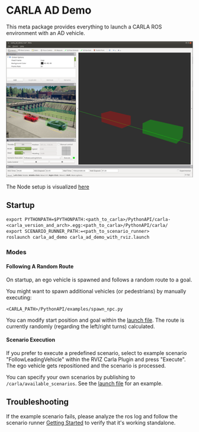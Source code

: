 # CARLA AD Demo

This meta package provides everything to launch a CARLA ROS environment with an AD vehicle.


![CARLA AD Demo](../docs/images/rviz_carla_plugin.png "rviz carla plugin")

The Node setup is visualized [here](../docs/images/ad_demo.png "AD Demo Node Setup")

## Startup

    export PYTHONPATH=$PYTHONPATH:<path_to_carla>/PythonAPI/carla-<carla_version_and_arch>.egg:<path_to_carla>/PythonAPI/carla/
    export SCENARIO_RUNNER_PATH:=<path_to_scenario_runner>
    roslaunch carla_ad_demo carla_ad_demo_with_rviz.launch

### Modes

#### Following A Random Route

On startup, an ego vehicle is spawned and follows a random route to a goal.

You might want to spawn additional vehicles (or pedestrians) by manually executing:

    <CARLA_PATH>/PythonAPI/examples/spawn_npc.py

You can modify start position and goal within the [launch file](launch/carla_ad_demo.launch). The route is currently randomly (regarding the left/right turns) calculated.

#### Scenario Execution

If you prefer to execute a predefined scenario, select to example scenario "FollowLeadingVehicle" within the RVIZ Carla Plugin and press "Execute". The ego vehicle gets repositioned and the scenario is processed.

You can specify your own scenarios by publishing to `/carla/available_scenarios`. See the [launch file](launch/carla_ad_demo_with_rviz.launch) for an example.


## Troubleshooting

If the example scenario fails, please analyze the ros log and follow the scenario runner [Getting Started](https://github.com/carla-simulator/scenario_runner/blob/master/Docs/getting_started.md) to verify that it's working standalone.
